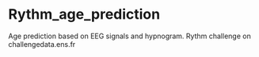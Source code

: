 # Rythm_age_prediction
Age prediction based on EEG signals and hypnogram. Rythm challenge on challengedata.ens.fr
